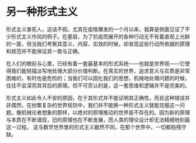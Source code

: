 # 另一种形式主义

形式主义害死人，这话不假。尤其在疫情爆发的一个月以来，我算是侧面见证了不少形式主义作风的例子。在基层，为了抗疫而展开的各种行动无不有着直观上光鲜的一面，但当我们考察其意义、内容、实效的时候，却发现这些行动所依据的原理和规范并不能保证其一致与正确。

在人们的眼前与心里，已经有着一套最基本的形式系统——也就是世界观——它使得我们能轻描淡写地处理大部分价值判断。在真实的世界，追求意义与实质是非常困难的，有时也是危险的；当我们可以固化我们的思想，机械地处理问题的时候，往往不会深究其背后的原理。但不可否认的是，这一套思维和逻辑并不是完美的。

形式主义如此令人不安的原因，在于其形式并不能证明其正确性。而且这种错误并非偶然，在纷繁复杂的世界规则中，我们并不能换一种形式主义就能克服这一问题。像机械论者想象的那样，以绝对的原理推动的世界是不存在的。因为新的原理与本质在不断涌现，旧的原理也在不断发展，而人类的理论设计却无法精细地刻画这一过程。 这与数学世界里的形式主义截然不同，在那个世界中，一切都抱残守缺。